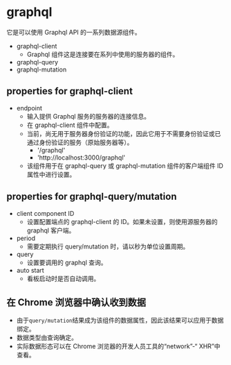 # graphql

它是可以使用 Graphql API 的一系列数据源组件。

- graphql-client
  - Graphql 组件这是连接要在系列中使用的服务器的组件。
- graphql-query
- graphql-mutation

## properties for graphql-client

- endpoint
  - 输入提供 Graphql 服务的服务器的连接信息。
  - 在 graphql-client 组件中配置。
  - 当前，尚无用于服务器身份验证的功能，因此它用于不需要身份验证或已通过身份验证的服务（原始服务器等）。
    - '/graphql'
    - 'http://localhost:3000/graphql'
  - 该组件用于在 graphql-query 或 graphql-mutation 组件的客户端组件 ID 属性中进行设置。

## properties for graphql-query/mutation

- client component ID
  - 设置配置端点的 graphql-client 的 ID。如果未设置，则使用源服务器的 graphql 客户端。
- period
  - 需要定期执行 query/mutation 时，请以秒为单位设置周期。
- query
  - 设置要调用的 graphql 查询。
- auto start
  - 看板启动时是否自动调用。

## 在 Chrome 浏览器中确认收到数据

- 由于`query/mutation`结果成为该组件的数据属性，因此该结果可以应用于数据绑定。
- 数据类型由查询确定。
- 实际数据形态可以在 Chrome 浏览器的开发人员工具的“network”-“ XHR”中查看。
